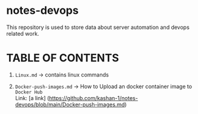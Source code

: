 # notes-devops
This repository is used to store data about server automation and devops related work.

# TABLE OF CONTENTS

1. `Linux.md` -> contains linux commands

2. `Docker-push-images.md`  -> How to Upload an docker container image to `Docker Hub` <br />
Link: [a link] (https://github.com/kashan-1/notes-devops/blob/main/Docker-push-images.md)

